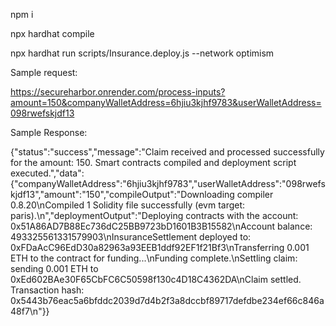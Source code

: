 npm i

npx hardhat compile

npx hardhat run scripts/Insurance.deploy.js --network optimism


Sample request:

https://secureharbor.onrender.com/process-inputs?amount=150&companyWalletAddress=6hjiu3kjhf9783&userWalletAddress=098rwefskjdf13

Sample Response:


{"status":"success","message":"Claim received and processed successfully for the amount: 150. Smart contracts compiled and deployment script executed.","data":{"companyWalletAddress":"6hjiu3kjhf9783","userWalletAddress":"098rwefskjdf13","amount":"150","compileOutput":"Downloading compiler 0.8.20\nCompiled 1 Solidity file successfully (evm target: paris).\n","deploymentOutput":"Deploying contracts with the account: 0x51A86AD7B88Ec736dC25BB9723bD1601B3B15582\nAccount balance: 493325561331579903\nInsuranceSettlement deployed to: 0xFDaAcC96EdD30a82963a93EEB1ddf92EF1f21Bf3\nTransferring 0.001 ETH to the contract for funding...\nFunding complete.\nSettling claim: sending 0.001 ETH to 0xEd602BAe30F65CbFC6C50598f130c4D18C4362DA\nClaim settled. Transaction hash: 0x5443b76eac5a6bfddc2039d7d4b2f3a8dccbf89717defdbe234ef66c846a48f7\n"}}

